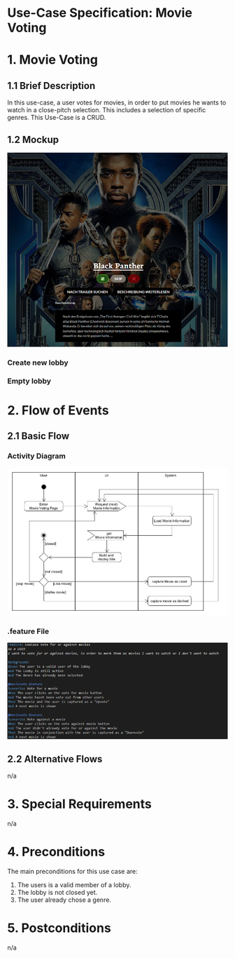 # Use-Case Specification: Movie Voting

# 1. Movie Voting

## 1.1 Brief Description
In this use-case, a user votes for movies, in order to put movies he wants to watch in a close-pitch selection. This includes a selection of specific genres. This Use-Case is a CRUD.

## 1.2 Mockup
![mockup-movie-voting](./Screenshots/website-movie-voting.png)

### Create new lobby

### Empty lobby


# 2. Flow of Events

## 2.1 Basic Flow

### Activity Diagram
![ActivityDiagram for MovieVoting](../ActivityDiagrams/ActivityDiagram_MovieVoting.jpg)

### .feature File
![Feature File - Movie Voting](./Screenshots/feature-file-movie-voting.png)


## 2.2 Alternative Flows
n/a

# 3. Special Requirements
n/a

# 4. Preconditions
The main preconditions for this use case are:

 1. The users is a valid member of a lobby.
 2. The lobby is not closed yet.
 3. The user already chose a genre.

# 5. Postconditions
n/a
